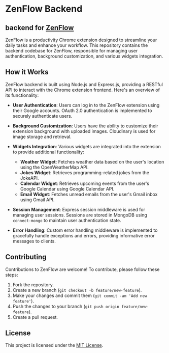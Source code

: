# ZenFlow Backend

## backend for [ZenFlow](https://github.com/soham0w0sarkar/ZenFlow)

ZenFlow is a productivity Chrome extension designed to streamline your daily tasks and enhance your workflow. This repository contains the backend codebase for ZenFlow, responsible for managing user authentication, background customization, and various widgets integration.

## How it Works

ZenFlow backend is built using Node.js and Express.js, providing a RESTful API to interact with the Chrome extension frontend. Here's an overview of its functionality:

- **User Authentication**: Users can log in to the ZenFlow extension using their Google accounts. OAuth 2.0 authentication is implemented to securely authenticate users.

- **Background Customization**: Users have the ability to customize their extension background with uploaded images. Cloudinary is used for image storage and retrieval.

- **Widgets Integration**: Various widgets are integrated into the extension to provide additional functionality:

  - **Weather Widget**: Fetches weather data based on the user's location using the OpenWeatherMap API.
  - **Jokes Widget**: Retrieves programming-related jokes from the JokeAPI.
  - **Calendar Widget**: Retrieves upcoming events from the user's Google Calendar using Google Calendar API.
  - **Email Widget**: Fetches unread emails from the user's Gmail inbox using Gmail API.

- **Session Management**: Express session middleware is used for managing user sessions. Sessions are stored in MongoDB using `connect-mongo` to maintain user authentication state.

- **Error Handling**: Custom error handling middleware is implemented to gracefully handle exceptions and errors, providing informative error messages to clients.

## Contributing

Contributions to ZenFlow are welcome! To contribute, please follow these steps:

1. Fork the repository.
2. Create a new branch (`git checkout -b feature/new-feature`).
3. Make your changes and commit them (`git commit -am 'Add new feature'`).
4. Push the changes to your branch (`git push origin feature/new-feature`).
5. Create a pull request.

## License

This project is licensed under the [MIT License](./LICENSE).
